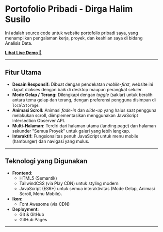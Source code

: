 # Portofolio Pribadi - Dirga Halim Susilo

Ini adalah source code untuk website portofolio pribadi saya, yang menampilkan pengalaman kerja, proyek, dan keahlian saya di bidang Analisis Data.

**[Lihat Live Demo 🚀](https://8shagrid.github.io)**

---

## Fitur Utama

* **Desain Responsif:** Dibuat dengan pendekatan *mobile-first*, website ini dapat diakses dengan baik di desktop maupun perangkat seluler.
* **Mode Gelap / Terang:** Dilengkapi dengan *toggle* (saklar) untuk beralih antara tema gelap dan terang, dengan preferensi pengguna disimpan di `localStorage`.
* **Animasi Scroll:** Animasi *fade-in* dan *slide-up* yang halus saat pengguna melakukan scroll, diimplementasikan menggunakan JavaScript Intersection Observer API.
* **Multi-Halaman:** Terdiri dari halaman utama (landing page) dan halaman sekunder "Semua Proyek" untuk galeri yang lebih lengkap.
* **Interaktif:** Fungsionalitas penuh JavaScript untuk menu mobile (hamburger) dan navigasi yang mulus.

---

## Teknologi yang Digunakan

* **Frontend:**
    * HTML5 (Semantik)
    * TailwindCSS (via Play CDN) untuk styling modern
    * JavaScript (ES6+) untuk semua interaktivitas (Mode Gelap, Animasi Scroll, Menu Mobile).
* **Ikon:**
    * Font Awesome (via CDN)
* **Deployment:**
    * Git & GitHub
    * GitHub Pages

---
